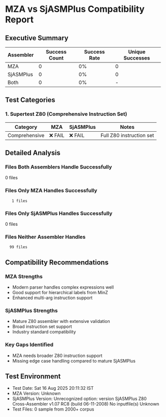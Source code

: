 # MZA vs SjASMPlus Compatibility Report

## Executive Summary

| Assembler | Success Count | Success Rate | Unique Successes |
|-----------|---------------|--------------|------------------|
| MZA       | 0          | 0%         | 0              |
| SjASMPlus | 0          | 0%         | 0              |
| Both      | 0          | 0%         | -                |

## Test Categories

### 1. Supertest Z80 (Comprehensive Instruction Set)
| Category | MZA | SjASMPlus | Notes |
|----------|-----|-----------|-------|
| Comprehensive | ❌ FAIL | ❌ FAIL | Full Z80 instruction set |

## Detailed Analysis

### Files Both Assemblers Handle Successfully
0 files

### Files Only MZA Handles Successfully  
       1 files

### Files Only SjASMPlus Handles Successfully
0 files

### Files Neither Assembler Handles
      99 files

## Compatibility Recommendations

### MZA Strengths
- Modern parser handles complex expressions well
- Good support for hierarchical labels from MinZ
- Enhanced multi-arg instruction support

### SjASMPlus Strengths  
- Mature Z80 assembler with extensive validation
- Broad instruction set support
- Industry standard compatibility

### Key Gaps Identified
- MZA needs broader Z80 instruction support
- Missing edge case handling compared to mature SjASMPlus

## Test Environment
- Test Date: Sat 16 Aug 2025 20:11:32 IST
- MZA Version: Unknown
- SjASMPlus Version: Unrecognized option: version
SjASMPlus Z80 Cross-Assembler v1.07 RC8 (build 06-11-2008)
No inputfile(s)
Unknown
- Test Files: 0 sample from 2000+ corpus
